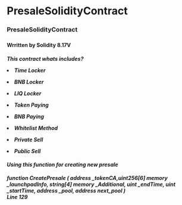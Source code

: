# PresaleSolidityContract
<h3>PresaleSolidityContract<h3>
<h4>Wrritten by Solidity 8.17V </h5>

<h5>This contract whats includes?<p>


<li> Time Locker </p>
<li> BNB Locker </p>
<li> LIQ Locker </p>
<li> Token Paying </p>
<li> BNB Paying </p>
<li> Whitelist Method </p>
<li> Private Sell </p>
<li> Public Sell </p>

<h4> Using this function for creating new presale</h4>
<div>
function CreatePresale ( 
     address _tokenCA,uint256[6] memory _launchpadInfo, 
     string[4] memory _Additional,  
     uint _endTime, 
     uint _startTime, 
     address _pool, 
     address next_pool
   ) 
 </div>
 <titel> Line 129 </title>
